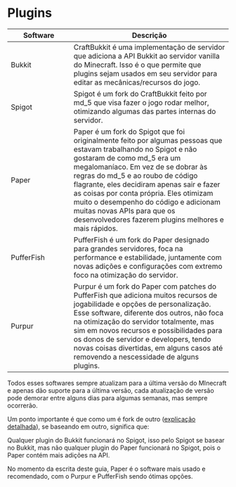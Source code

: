 # Plugins



<table><thead><tr><th width="127">Software</th><th>Descrição</th></tr></thead><tbody><tr><td>Bukkit</td><td>CraftBukkit é uma implementação de servidor que adiciona a API Bukkit ao servidor vanilla do Minecraft. Isso é o que permite que plugins sejam usados ​​em seu servidor para editar as mecânicas/recursos do jogo.</td></tr><tr><td>Spigot</td><td>Spigot é um fork do CraftBukkit feito por md_5 que visa fazer o jogo rodar melhor, otimizando algumas das partes internas do servidor.</td></tr><tr><td>Paper</td><td>Paper é um fork do Spigot que foi originalmente feito por algumas pessoas que estavam trabalhando no Spigot e não gostaram de como md_5 era um megalomaníaco. Em vez de se dobrar às regras do md_5 e ao roubo de código flagrante, eles decidiram apenas sair e fazer as coisas por conta própria. Eles otimizam muito o desempenho do código e adicionam muitas novas APIs para que os desenvolvedores fazerem plugins melhores e mais rápidos.</td></tr><tr><td>PufferFish</td><td>PufferFish é um fork do Paper designado para grandes servidores, foca na performance e estabilidade, juntamente com novas adições e configurações com extremo foco na otimização do servidor.</td></tr><tr><td>Purpur</td><td>Purpur é um fork do Paper com patches do PufferFish que adiciona muitos recursos de jogabilidade e opções de personalização. Esse software, diferente dos outros, não foca na otimização do servidor totalmente, mas sim em novos recursos e possibilidades para os donos de servidor e developers, tendo novas coisas divertidas, em alguns casos até removendo a nescessidade de alguns plugins.</td></tr></tbody></table>

Todos esses softwares sempre atualizam para a última versão do MInecraft e apenas dão suporte para a última versão, cada atualização de versão pode demorar entre alguns dias para algumas semanas, mas sempre ocorrerão.

Um ponto importante é que como um é fork de outro ([explicação detalhada](./)), se baseando em outro, significa que:

Qualquer plugin do Bukkit funcionará no Spigot, isso pelo Spigot se basear no Bukkit, mas não qualquer plugin do Paper funcionará no Spigot, pois o Paper contém mais adições na API.

No momento da escrita deste guia, Paper é o software mais usado e recomendado, com o Purpur e PufferFish sendo ótimas opções.
